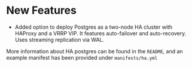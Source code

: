 # New Features
* Added option to deploy Postgres as a two-node HA cluster with HAProxy and a
  VRRP VIP. It features auto-failover and auto-recovery. Uses streaming 
  replication via WAL.

More information about HA postgres can be found in the `README`, and an example
manifest has been provided under `manifests/ha.yml`
